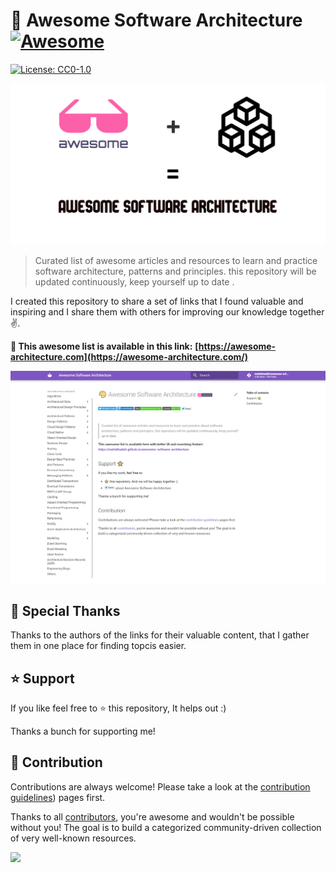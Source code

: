 # 🎨 Awesome Software Architecture [![Awesome](https://awesome.re/badge-flat2.svg)](https://awesome.re)
[![License: CC0-1.0](https://img.shields.io/badge/License-CC0_1.0-lightgrey.svg)](http://creativecommons.org/publicdomain/zero/1.0/)

<a href="https://awesome-architecture.com">![](./banner.png)</a>

> Curated list of awesome articles and resources to learn and practice software architecture, patterns and principles. this repository will be updated continuously, keep yourself up to date .

I created this repository to share a set of links that I found valuable and inspiring and I share them with others for improving our knowledge together ✌️. 

**🚀 This awesome list is available in this link:**
**[https://awesome-architecture.com](https://awesome-architecture.com/)**

<a href="https://awesome-architecture.com"> ![home page](assets/home.png) </a>


## 🙏 Special Thanks

Thanks to the authors of the links for their valuable content, that I gather them in one place for finding topcis easier.

## ⭐ Support 
If you like feel free to ⭐ this repository, It helps out :)

Thanks a bunch for supporting me!


## 🤝 Contribution

Contributions are always welcome! Please take a look at the [contribution guidelines](https://github.com/mehdihadeli/awesome-software-architecture/blob/main/contributing.md)) pages first.

Thanks to all [contributors](https://github.com/mehdihadeli/awesome-software-architecture/graphs/contributors), you're awesome and wouldn't be possible without you! The goal is to build a categorized community-driven collection of very well-known resources.

<a href="https://github.com/mehdihadeli/awesome-software-architecture/graphs/contributors">
  <img src="https://contrib.rocks/image?repo=mehdihadeli/awesome-software-architecture" />
</a>
